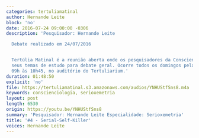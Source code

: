 ```yaml
---
categories: tertuliamatinal
author: Hernande Leite
block: 'no'
date: 2016-07-24 09:00:00 -0306
description: 'Pesquisador: Hernande Leite

  Debate realizado em 24/07/2016


  Tertúlia Matinal é a reunião aberta onde os pesquisadores da Conscienciologia apresentam
  seus temas de estudo para debate geral. Ocorre todos os domingos pela manhã, das
  09h às 10h45, no auditório do Tertuliarium.'
duration: 01:48:50
explicit: 'no'
file: https://tertuliamatinal.s3.amazonaws.com/audios/YNHUStfSns8.m4a
keywords: conscienciologia, serioxemetria
layout: post
length: 6530
origin: https://youtu.be/YNHUStfSns8
summary: 'Pesquisador: Hernande Leite Especialidade: Serioxemetria'
title: '#4 - Serial-Self-Killer'
voices: Hernande Leite
---
```

